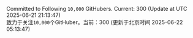 Committed to Following `10,000` GitHubers. Current: <!-- FOLLOWING_COUNT -->300<!-- FOLLOWING_COUNT --> (Update at UTC <!-- LAST_UPDATED -->2025-06-21 21:13:47<!-- LAST_UPDATED -->)<br>
致力于关注`10,000`个GitHuber。当前：<!-- FOLLOWING_COUNT -->300<!-- FOLLOWING_COUNT --> (更新于北京时间 <!-- LAST_UPDATED_CST -->2025-06-22 05:13:47<!-- LAST_UPDATED_CST -->)
